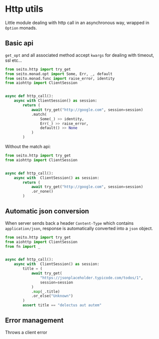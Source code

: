 # Http utils

Little module dealing with http call in an asynchronous way, wrapped
in `Option` monads.

## Basic api

`get_opt` and all associated method accept `kwargs` for dealing with timeout, ssl etc...

```python
from seito.http import try_get
from seito.monad.opt import Some, Err, _, default
from seito.monad.func import raise_error, identity
from aiohttp import ClientSession


async def http_call():
    async with ClientSession() as session:
        return (
            await try_get("http://google.com", session=session)
            .match(
                Some(_) >> identity,
                Err(_) >> raise_error,
                default() >> None
            )
        )
```

Without the match api:

```python
from seito.http import try_get
from aiohttp import ClientSession


async def http_call():
    async with  ClientSession() as session:
        return (
            await try_get("http://google.com", session=session)
            .or_none()
        )
```

## Automatic json conversion

When server sends back a header `Content-Type` which contains `application/json`,
response is automatically converted into a `json` object.

```python
from seito.http import try_get
from aiohttp import ClientSession
from fn import _


async def http_call():
    async with  ClientSession() as session:
        title = (
            await try_get(
                "https://jsonplaceholder.typicode.com/todos/1",
                session=session
            )
            .map(_.title)
            .or_else("Unknown")
        )
        assert title == "delectus aut autem"
```

## Error management

Throws a client error


